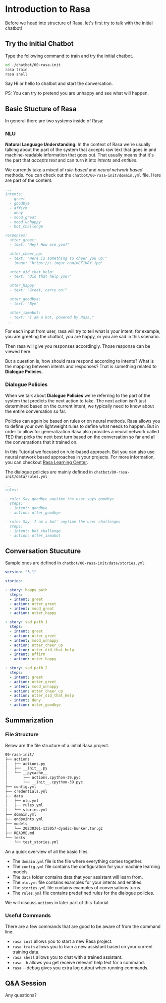 # Introduction to Rasa

Before we head into structure of Rasa, let's first try to talk with the initial chatbot!

## Try the initial Chatbot
Type the following command to train and try the initial chatbot.
```bash
cd ./chatbot/00-rasa-init
rasa train
rasa shell
```
Say Hi or hello to chatbot and start the conversation. 

PS: You can try to pretend you are unhappy and see what will happen.

## Basic Stucture of Rasa
In general there are two systems inside of Rasa:
### NLU

**Natural Language Understanding**. In the context of Rasa we're usually talking about the part of the system that accepts raw text that goes in and machine-readable information that goes out. That usually means that it's the part that *accepts text* and can turn it into *intents* and *entities*.

We currently take a mixed of *rule-based* and *neural network based* methods. You can check out the `chatbot/00-rasa-init/domain.yml` file. Here are part of the content.

```yml
...
intents:
  - greet
  - goodbye
  - affirm
  - deny
  - mood_great
  - mood_unhappy
  - bot_challenge

responses:
  utter_greet:
  - text: "Hey! How are you?"

  utter_cheer_up:
  - text: "Here is something to cheer you up:"
    image: "https://i.imgur.com/nGF1K8f.jpg"

  utter_did_that_help:
  - text: "Did that help you?"

  utter_happy:
  - text: "Great, carry on!"

  utter_goodbye:
  - text: "Bye"

  utter_iamabot:
  - text: "I am a bot, powered by Rasa."
...
```
For each input from user, rasa will try to tell what is your intent, for example, you are greeting the chatbot, you are happy, or you are sad in this scenario.

Then rasa will give you responses accordingly. Those response can be viewed here. 

But a question is, how should rasa respond according to intents? What is the mapping between intents and responses? That is something related to **Dialogue Policies**.


### Dialogue Policies

When we talk about **Dialogue Policies** we're referring to the part of the system that predicts the next action to take. The next action isn't just determined based on the current intent, we typically need to know about the entire conversation so far.

Policies can again be based on rules or on neural methods. Rasa allows you to define your own lightweight rules to define what needs to happen. But in order to allow for generalization Rasa also provides a neural network called TED that picks the next best turn based on the conversation so far and all the conversations that it trained on.

In this Tutorial we focused on rule-based approach. But you can also use neural network based approaches in your projects. For more information, you can checkout [Rasa Learning Center](https://learning.rasa.com/).

The dialogue policies are mainly defined in `chatbot/00-rasa-init/data/rules.yml`

```yml
...
rules:

- rule: Say goodbye anytime the user says goodbye
  steps:
  - intent: goodbye
  - action: utter_goodbye

- rule: Say 'I am a bot' anytime the user challenges
  steps:
  - intent: bot_challenge
  - action: utter_iamabot
```

## Conversation Stucuture

Sample ones are defined in `chatbot/00-rasa-init/data/stories.yml`.

```yml
version: "3.1"

stories:

- story: happy path
  steps:
  - intent: greet
  - action: utter_greet
  - intent: mood_great
  - action: utter_happy

- story: sad path 1
  steps:
  - intent: greet
  - action: utter_greet
  - intent: mood_unhappy
  - action: utter_cheer_up
  - action: utter_did_that_help
  - intent: affirm
  - action: utter_happy

- story: sad path 2
  steps:
  - intent: greet
  - action: utter_greet
  - intent: mood_unhappy
  - action: utter_cheer_up
  - action: utter_did_that_help
  - intent: deny
  - action: utter_goodbye

```

## Summarization

### File Structure
Below are the file structure of a initial Rasa project.
```bash
00-rasa-init/
├── actions
│   ├── actions.py
│   ├── __init__.py
│   └── __pycache__
│       ├── actions.cpython-39.pyc
│       └── __init__.cpython-39.pyc
├── config.yml
├── credentials.yml
├── data
│   ├── nlu.yml
│   ├── rules.yml
│   └── stories.yml
├── domain.yml
├── endpoints.yml
├── models
│   └── 20230301-135057-dyadic-bunker.tar.gz
├── README.md
└── tests
    └── test_stories.yml
```
An a quick overview of all the basic files:
* The `domain.yml` file is the file where everything comes together.
* The `config.yml` file contains the configuration for your machine learning models.
* The `data` folder contains data that your assistant will learn from.
* The `nlu.yml` file contains examples for your intents and entities.
* The `stories.yml` file contains examples of conversations turns.
* The `rules.yml` file contains predefined rules for the dialogue policies.

We will discuss `actions` in later part of this Tutorial.

### Useful Commands
There are a few commands that are good to be aware of from the command line.

* `rasa init` allows you to start a new Rasa project.
* `rasa train` allows you to train a new assistant based on your current training data.
* `rasa shell` allows you to chat with a trained assistant.
* `rasa -h` allows you get receive relevant help text for a command.
* `rasa` --debug gives you extra log output when running commands.

## Q&A Session

Any questions?

